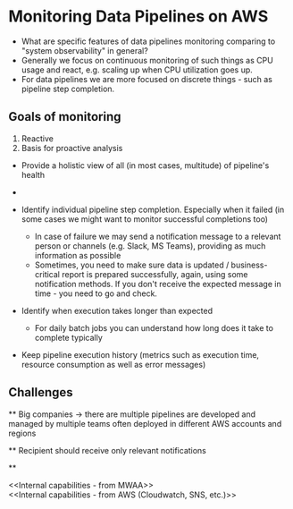 
# Monitoring Data Pipelines on AWS

- What are specific features of data pipelines monitoring comparing to "system observability" in general?
- Generally we focus on continuous monitoring of such things as CPU usage and react, e.g. scaling up when CPU utilization goes up.
- For data pipelines we are more focused on discrete things - such as pipeline step completion.

## Goals of monitoring

1. Reactive 
2. Basis for proactive analysis

- Provide a holistic view of all (in most cases, multitude) of pipeline's health

- 

- Identify individual pipeline step completion. Especially when it failed (in some cases we might want to monitor successful completions too)

    - In case of failure we may send a notification message to a relevant person or channels (e.g. Slack, MS Teams), providing as much information as possible
    - Sometimes, you need to make sure data is updated / business-critical report is prepared successfully, again, using some notification methods. If you don't receive the expected message in time - you need to go and check.

- Identify when execution takes longer than expected
    - For daily batch jobs you can understand how long does it take to complete typically

- Keep pipeline execution history (metrics such as execution time, resource consumption as well as error messages)


## Challenges


** Big companies -> 
    there are multiple pipelines
    are developed and managed by multiple teams
    often deployed in different AWS accounts and regions

** Recipient should receive only relevant notifications 

** 


<<Internal capabilities - from MWAA>>    
<<Internal capabilities - from AWS (Cloudwatch, SNS, etc.)>>